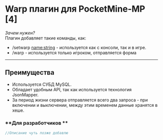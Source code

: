 # **Warp плагин для PocketMine-MP [4]**  
*Зачем нужен?*  
Плагин добавляет такие команды, как:
- /setwarp <name:string> - используется как с консоли, так и в игре.
- /warp - используется только игроком, отправляется форма
---  
## **Преимущества**  
- Используется СУБД MySQL.
- Обладает удобным API, так как используется технология JsonMapper.
- За период жизни сервера отправляется всего два запроса - при включении и выключении, между этим временем данные хранятся в хеше.
### **Для разработчиков **  
```php
//Описание чуть позже добавлю
```  
